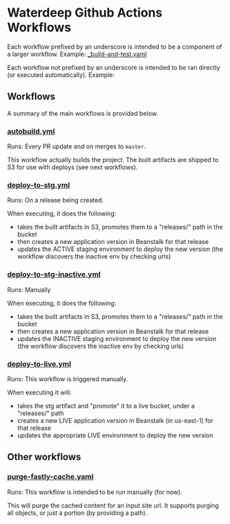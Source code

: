 # Waterdeep Github Actions Workflows

Each workflow prefixed by an underscore is intended to be a component of a larger workflow. Example: [_build-and-test.yaml](./_build-and-test.yml)

Each workflow not prefixed by an underscore is intended to be ran directly (or executed automatically). Example: 


## Workflows

A summary of the main workflows is provided below. 

### [autobuild.yml](./autobuild.yml)

Runs: Every PR update and on merges to `master`.

This workflow actually builds the project. The built artifacts are shipped to S3 for use with deploys (see next workflows). 

### [deploy-to-stg.yml](./deploy-to-stg.yml)

Runs: On a release being created. 

When executing, it does the following: 
- takes the built artifacts in S3, promotes them to a "releases/" path in the bucket 
- then creates a new application version in Beanstalk for that release
- updates the ACTIVE staging environment to deploy the new version (the workflow discovers the inactive env by checking urls)

### [deploy-to-stg-inactive.yml](./deploy-to-stg-inactive.yml)

Runs: Manually 

When executing, it does the following: 
- takes the built artifacts in S3, promotes them to a "releases/" path in the bucket 
- then creates a new application version in Beanstalk for that release
- updates the INACTIVE staging environment to deploy the new version (the workflow discovers the inactive env by checking urls)

### [deploy-to-live.yml](./deploy-to-live.yml) 

Runs: This workflow is triggered manually. 

When executing it will: 
- takes the stg artifact and "promote" it to a live bucket, under a "releases/" path
- creates a new LIVE application version in Beanstalk (in us-east-1) for that release
- updates the appropriate LIVE environment to deploy the new version 


## Other workflows

### [purge-fastly-cache.yaml](./purge-fastly-cache.yaml) 


Runs: This workflow is intended to be run manually (for now). 

This will purge the cached content for an input site url. 
It supports purging all objects, or just a portion (by providing a path).